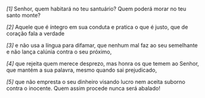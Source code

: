 *[1]* Senhor, quem habitará no teu santuário? Quem poderá morar no teu santo monte?

*[2]* Aquele que é íntegro em sua conduta e pratica o que é justo, que de coração fala a verdade

*[3]* e não usa a língua para difamar, que nenhum mal faz ao seu semelhante e não lança calúnia contra o seu próximo,

*[4]* que rejeita quem merece desprezo, mas honra os que temem ao Senhor, que mantém a sua palavra, mesmo quando sai prejudicado,

*[5]* que não empresta o seu dinheiro visando lucro nem aceita suborno contra o inocente. Quem assim procede nunca será abalado!

